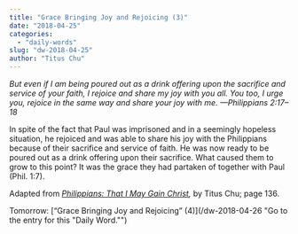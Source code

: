 ```yaml
---
title: "Grace Bringing Joy and Rejoicing (3)"
date: "2018-04-25"
categories: 
  - "daily-words"
slug: "dw-2018-04-25"
author: "Titus Chu"
---
```


_But even if I am being poured out as a drink offering upon the sacrifice and service of your faith, I rejoice and share my joy with you all. You too, I urge you, rejoice in the same way and share your joy with me._ _—Philippians 2:17–18_

In spite of the fact that Paul was imprisoned and in a seemingly hopeless situation, he rejoiced and was able to share his joy with the Philippians because of their sacrifice and service of faith. He was now ready to be poured out as a drink offering upon their sacrifice. What caused them to grow to this point? It was the grace they had partaken of together with Paul (Phil. 1:7).

Adapted from _[Philippians: That I May Gain Christ](/book-philippians/ "Go to the listing for this book."),_ by Titus Chu; page 136.

Tomorrow: [“Grace Bringing Joy and Rejoicing” (4)](/dw-2018-04-26 "Go to the entry for this "Daily Word."")
